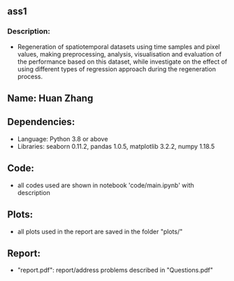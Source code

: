 ## ass1
### Description:
- Regeneration of spatiotemporal datasets using time samples and pixel values, making preprocessing, analysis, visualisation and evaluation of the performance based on this dataset, while investigate on the effect of using different types of regression approach during the regeneration process.
## Name: Huan Zhang
## Dependencies: 
- Language: Python 3.8 or above
- Libraries: seaborn 0.11.2, pandas 1.0.5, matplotlib 3.2.2, numpy 1.18.5

## Code: 
- all codes used are shown in notebook 'code/main.ipynb' with description
## Plots: 
- all plots used in the report are saved in the folder "plots/"
## Report:
- "report.pdf": report/address problems described in "Questions.pdf"
